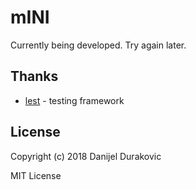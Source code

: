 # mINI

Currently being developed. Try again later.

## Thanks

- [lest](https://github.com/martinmoene/lest) - testing framework

## License

Copyright (c) 2018 Danijel Durakovic

MIT License